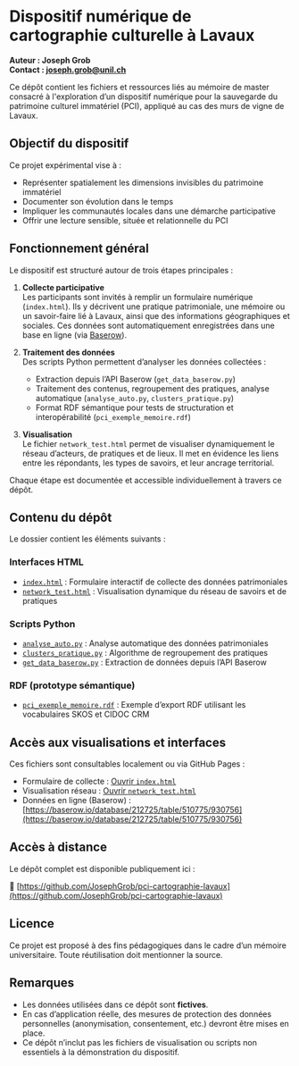 # Dispositif numérique de cartographie culturelle à Lavaux

**Auteur : Joseph Grob**  
**Contact : joseph.grob@unil.ch**

Ce dépôt contient les fichiers et ressources liés au mémoire de master consacré à l'exploration d’un dispositif numérique pour la sauvegarde du patrimoine culturel immatériel (PCI), appliqué au cas des murs de vigne de Lavaux.

## Objectif du dispositif

Ce projet expérimental vise à :

- Représenter spatialement les dimensions invisibles du patrimoine immatériel
- Documenter son évolution dans le temps
- Impliquer les communautés locales dans une démarche participative
- Offrir une lecture sensible, située et relationnelle du PCI

## Fonctionnement général

Le dispositif est structuré autour de trois étapes principales :

1. **Collecte participative**  
   Les participants sont invités à remplir un formulaire numérique (`index.html`). Ils y décrivent une pratique patrimoniale, une mémoire ou un savoir-faire lié à Lavaux, ainsi que des informations géographiques et sociales. Ces données sont automatiquement enregistrées dans une base en ligne (via [Baserow](https://baserow.io)).

2. **Traitement des données**  
   Des scripts Python permettent d’analyser les données collectées :
   - Extraction depuis l’API Baserow (`get_data_baserow.py`)
   - Traitement des contenus, regroupement des pratiques, analyse automatique (`analyse_auto.py`, `clusters_pratique.py`)
   - Format RDF sémantique pour tests de structuration et interopérabilité (`pci_exemple_memoire.rdf`)

3. **Visualisation**  
   Le fichier `network_test.html` permet de visualiser dynamiquement le réseau d’acteurs, de pratiques et de lieux. Il met en évidence les liens entre les répondants, les types de savoirs, et leur ancrage territorial.

Chaque étape est documentée et accessible individuellement à travers ce dépôt.

## Contenu du dépôt

Le dossier contient les éléments suivants :

### Interfaces HTML

- [`index.html`](index.html) : Formulaire interactif de collecte des données patrimoniales  
- [`network_test.html`](network_test.html) : Visualisation dynamique du réseau de savoirs et de pratiques  

### Scripts Python

- [`analyse_auto.py`](analyse_auto.py) : Analyse automatique des données patrimoniales  
- [`clusters_pratique.py`](clusters_pratique.py) : Algorithme de regroupement des pratiques  
- [`get_data_baserow.py`](get_data_baserow.py) : Extraction de données depuis l’API Baserow  

### RDF (prototype sémantique)

- [`pci_exemple_memoire.rdf`](pci_exemple_memoire.rdf) : Exemple d’export RDF utilisant les vocabulaires SKOS et CIDOC CRM  

## Accès aux visualisations et interfaces

Ces fichiers sont consultables localement ou via GitHub Pages :

- Formulaire de collecte : [Ouvrir `index.html`](https://josephgrob.github.io/pci-cartographie-lavaux/index.html)
- Visualisation réseau : [Ouvrir `network_test.html`](https://josephgrob.github.io/pci-cartographie-lavaux/network_test.html)
- Données en ligne (Baserow) : [https://baserow.io/database/212725/table/510775/930756](https://baserow.io/database/212725/table/510775/930756)

## Accès à distance

Le dépôt complet est disponible publiquement ici :

🔗 [https://github.com/JosephGrob/pci-cartographie-lavaux](https://github.com/JosephGrob/pci-cartographie-lavaux)

## Licence

Ce projet est proposé à des fins pédagogiques dans le cadre d’un mémoire universitaire. Toute réutilisation doit mentionner la source.

## Remarques

- Les données utilisées dans ce dépôt sont **fictives**.
- En cas d’application réelle, des mesures de protection des données personnelles (anonymisation, consentement, etc.) devront être mises en place.
- Ce dépôt n’inclut pas les fichiers de visualisation ou scripts non essentiels à la démonstration du dispositif.
